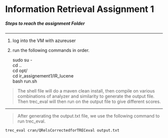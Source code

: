 # Information Retrieval Assignment 1

##### Steps to reach the assignment Folder
____
1. log into the VM with azureuser
2. run the following commands in order.

	sudo su -\
	cd ..\
	cd opt/\
	cd ir_assignement1/IR_lucene\
	bash run.sh

>The shell file will do a maven clean install, then compile on various combinations
>of analyzer and similarity to generate the output file.
>Then trec_eval will then run on the output file to give different scores.
____
>After generating the output.txt file, we use the following command to run 
>trec_eval.

	trec_eval cran/QRelsCorrectedforTRECeval output.txt